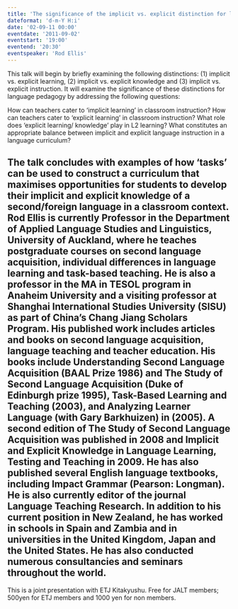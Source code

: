 ```yaml
---
title: 'The significance of the implicit vs. explicit distinction for language pedagogy'
dateformat: 'd-m-Y H:i'
date: '02-09-11 00:00'
eventdate: '2011-09-02'
eventstart: '19:00'
eventend: '20:30'
eventspeaker: 'Rod Ellis'
---
```


This talk will begin by briefly examining the following distinctions: (1) implicit vs. explicit learning, (2) implicit vs. explicit knowledge and (3) implicit vs. explicit instruction. It will examine the significance of these distinctions for language pedagogy by addressing the following questions:

How can teachers cater to ‘implicit learning’ in classroom instruction?
How can teachers cater to ‘explicit learning’ in classroom instruction?
What role does ‘explicit learning/ knowledge’ play in L2 learning?
What constitutes an appropriate balance between implicit and explicit language instruction in a language curriculum?

The talk concludes with examples of how ‘tasks’ can be used to construct a curriculum that maximises opportunities for students to develop their implicit and explicit knowledge of a second/foreign language in a classroom context.
Rod Ellis is currently Professor in the Department of Applied Language Studies and Linguistics, University of Auckland, where he teaches postgraduate courses on second language acquisition, individual differences in language learning and task-based teaching. He is also a professor in the MA in TESOL program in Anaheim University and a visiting professor at Shanghai International Studies University (SISU) as part of China’s Chang Jiang Scholars Program. His published work includes articles and books on second language acquisition, language teaching and teacher education. His books include Understanding Second Language Acquisition (BAAL Prize 1986) and The Study of Second Language Acquisition (Duke of Edinburgh prize 1995), Task-Based Learning and Teaching (2003), and Analyzing Learner Language (with Gary Barkhuizen) in (2005). A second edition of The Study of Second Language Acquisition was published in 2008 and Implicit and Explicit Knowledge in Language Learning, Testing and Teaching in 2009. He has also published several English language textbooks, including Impact Grammar (Pearson: Longman). He is also currently editor of the journal Language Teaching Research. In addition to his current position in New Zealand, he has worked in schools in Spain and Zambia and in universities in the United Kingdom, Japan and the United States. He has also conducted numerous consultancies and seminars throughout the world.
-----
This is a joint presentation with ETJ Kitakyushu.
Free for JALT members; 500yen for ETJ members and 1000 yen for non members.

